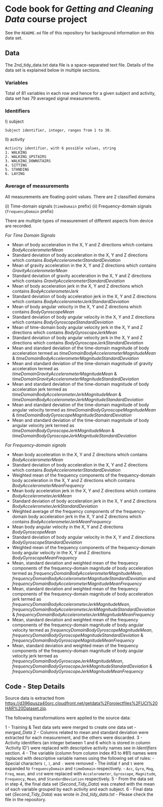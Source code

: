 # Code book for *Getting and Cleaning Data* course project

See the `README.md` file of this repository for background information on this data set.

## Data

The 2nd_tidy_data.txt data file is a space-separated text file. Details of the data set is explained below in multiple sections.

### Variables

Total of 81 variables in each row and hence for a given subject and activity, data set has 79 averaged signal measurements.

### Identifiers

I)  subject

	Subject identifier, integer, ranges from 1 to 30.

II) activity

	Activity identifier, with 6 possible values, string
	1. WALKING
	2. WALKING_UPSTAIRS
	3. WALKING_DOWNSTAIRS
	4. SITTING
	5. STANDING
	6. LAYING

### Average of measurements

All measurements are floating-point values. There are 2 classified domains

(i)  Time-domain signals (`timeDomain` prefix)
(ii) Frequency-domain signals (`frequencyDomain` prefix)

There are multiple types of measurement of different aspects from device are recorded.

*For Time Domain Signals*

- Mean of body acceleration in the X, Y and Z directions which contains *BodyAccelerometerMean*
- Standard deviation of body acceleration in the X, Y and Z directions which contains *BodyAccelerometerStandardDeviation*
- Mean of gravity acceleration in the X, Y and Z directions which contains *GravityAccelerometerMean*
- Standard deviation of gravity acceleration in the X, Y and Z directions which contains *GravityAccelerometerStandardDeviation*
- Mean of body acceleration jerk in the X, Y and Z directions which contains *BodyAccelerometerJerk*
- Standard deviation of body acceleration jerk in the X, Y and Z directions which contains *BodyAccelerometerJerkStandardDeviation*
- Mean of body angular velocity in the X, Y and Z directions which contains *BodyGyroscopeMean*
- Standard deviation of body angular velocity in the X, Y and Z directions which contains *BodyGyroscopeStandardDeviation*
- Mean of time-domain body angular velocity jerk in the X, Y and Z directions which contains *BodyGyroscopeJerkMean*
- Standard deviation of body angular velocity jerk in the X, Y and Z directions which contains *BodyGyroscopeJerkStandardDeviation*
- Mean and standard deviation of the time-domain magnitude of body acceleration termed as *timeDomainBodyAccelerometerMagnitudeMean* & *timeDomainBodyAccelerometerMagnitudeStandardDeviation*
- Mean and standard deviation of the time-domain magnitude of gravity acceleration termed as *timeDomainGravityAccelerometerMagnitudeMean* & *timeDomainGravityAccelerometerMagnitudeStandardDeviation*
- Mean and standard deviation of the time-domain magnitude of body acceleration jerk termed as *timeDomainBodyAccelerometerJerkMagnitudeMean* & *timeDomainBodyAccelerometerJerkMagnitudeStandardDeviation*
- Mean and standard deviation of the time-domain magnitude of body angular velocity termed as *timeDomainBodyGyroscopeMagnitudeMean* & *timeDomainBodyGyroscopeMagnitudeStandardDeviation*
- Mean and standard deviation of the time-domain magnitude of body angular velocity jerk termed as *timeDomainBodyGyroscopeJerkMagnitudeMean* & *timeDomainBodyGyroscopeJerkMagnitudeStandardDeviation*

*For Frequency-domain signals*

- Mean body acceleration in the X, Y and Z directions which contains *BodyAccelerometerMean*
- Standard deviation of body acceleration in the X, Y and Z directions which contains *BodyAccelerometerStandardDeviation*
- Weighted mean of the frequency components of the frequency-domain body acceleration in the X, Y and Z directions whcih contains *BodyAccelerometerMeanFrequency*
- Mean body acceleration jerk in the X, Y and Z directions which contains *BodyAccelerometerJerkMean*
- Standard deviation of body acceleration jerk in the X, Y and Z directions *BodyAccelerometerJerkStandardDeviation*
- Weighted average of the frequency components of the frequency-domain body acceleration jerk in the X, Y and Z directions which contains *BodyAccelerometerJerkMeanFrequency*
- Mean body angular velocity in the X, Y and Z directions *BodyGyroscopeMean*
- Standard deviation of body angular velocity in the X, Y and Z directions *BodyGyroscopeStandardDeviation*
- Weighted mean of the frequency components of the frequency-domain body angular velocity in the X, Y and Z directions *BodyGyroscopeMeanFrequency*
- Mean, standard deviation and weighted mean of the frequency components of the frequency-domain magnitude of body acceleration termed as *frequencyDomainBodyAccelerometerMagnitudeMean*, *frequencyDomainBodyAccelerometerMagnitudeStandardDeviation* and *frequencyDomainBodyAccelerometerMagnitudeMeanFrequency*
- Mean, standard deviation and weighted mean of the frequency components of the frequency-domain magnitude of body acceleration jerk  termed as *frequencyDomainBodyAccelerometerJerkMagnitudeMean*, *frequencyDomainBodyAccelerometerJerkMagnitudeStandardDeviation* & *frequencyDomainBodyAccelerometerJerkMagnitudeMeanFrequency*
- Mean, standard deviation and weighted mean of the frequency components of the frequency-domain magnitude of body angular velocity termed as  *frequencyDomainBodyGyroscopeMagnitudeMean*, *frequencyDomainBodyGyroscopeMagnitudeStandardDeviation* & *frequencyDomainBodyGyroscopeMagnitudeMeanFrequency*
- Mean, standard deviation and weighted mean of the frequency components of the frequency-domain magnitude of body angular velocity jerk termed as *frequencyDomainBodyGyroscopeJerkMagnitudeMean*, *frequencyDomainBodyGyroscopeJerkMagnitudeStandardDeviation* & *frequencyDomainBodyGyroscopeJerkMagnitudeMeanFrequency*

## Code - Step Details

Source data is extracted from https://d396qusza40orc.cloudfront.net/getdata%2Fprojectfiles%2FUCI%20HAR%20Dataset.zip.

The following transformations were applied to the source data:

1 - Training &  Test data sets were merged to create one data set - *merged_Data*
2 - Columns related to mean and standard deviation were extracted for each measurement, and the others were discarded.
3 - Activity identifiers (an integer between 1 and 6 which is stored in column 'Activity ID') were replaced with descriptive activity names see in *Identifiers* section.
4 - The variable (column from column index #3 to #81) names were replaced with descriptive variable names using the following set of rules:
	- Special characters `(`, `)`, and `-` were removed
	- The initial `f` and `t` were expanded to `frequencyDomain` and `timeDomain` respectively.
	- `Acc`, `Gyro`, `Mag`, `Freq`, `mean`, and `std` were replaced with `Accelerometer`, `Gyroscope`, `Magnitude`, `Frequency`, `Mean`, and `StandardDeviation` respectively.
5 - From the data set in step 4, the final data set (*Second_Tidy_Data*) was created with the mean of each variable grouped by each activity and each subject.
6 - Final data set (*Second_Tidy_Data*) was wrote in *2nd_tidy_data.txt* - Please check the file in the repository.
